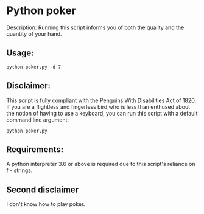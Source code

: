 # Python poker

Description:
    Running this script informs you of both the quality and the quantity of your hand.

## Usage:

```
python poker.py -d 7
```

## Disclaimer:

This script is fully compliant with the Penguins With Disabilities Act of 1820.
If you are a flightless and fingerless bird who is less than enthused about the
notion of having to use a keyboard, you can run this script with a default command
line argument:

```
python poker.py
```

## Requirements:

A python interpreter 3.6 or above is required due to this script's reliance on 
f - strings.

## Second disclaimer

I don't know how to play poker.


